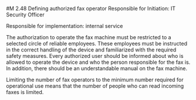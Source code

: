 #M 2.48 Defining authorized fax operator
Responsible for Initiation: IT Security Officer

Responsible for implementation: internal service

The authorization to operate the fax machine must be restricted to a selected circle of reliable employees. These employees must be instructed in the correct handling of the device and familiarized with the required safety measures. Every authorized user should be informed about who is allowed to operate the device and who the person responsible for the fax is. In addition, there should be an understandable manual on the fax machine.

Limiting the number of fax operators to the minimum number required for operational use means that the number of people who can read incoming faxes is limited.




